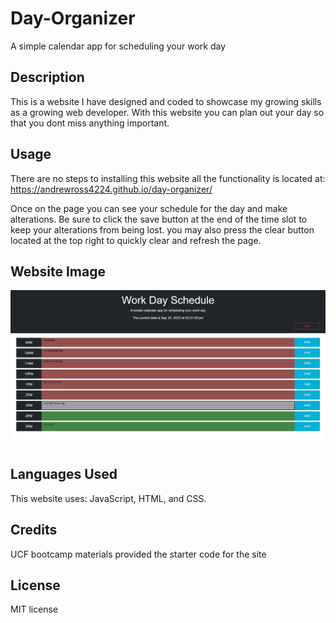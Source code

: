 # Day-Organizer
A simple calendar app for scheduling your work day

## Description

This is a website I have designed and coded to showcase my growing skills as a growing web developer.
With this website you can plan out your day so that you dont miss anything important.

## Usage

There are no steps to installing this website all the functionality is located at:
https://andrewross4224.github.io/day-organizer/

Once on the page you can see your schedule for the day and make alterations. Be sure to click the save button at the end of the time slot to keep your alterations from being lost. you may also press the clear button located at the top right to quickly clear and refresh the page.

## Website Image

![Alt text](/assets/pictures/day-organizer.png)

## Languages Used

This website uses: JavaScript, HTML, and CSS.

## Credits

UCF bootcamp materials provided the starter code for the site


## License

MIT license
